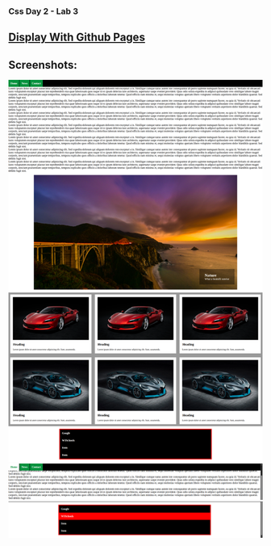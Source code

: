 ### Css Day 2 - Lab 3

## [Display With Github Pages](https://menaemg.github.io/css-day2-lab3/)


## Screenshots:

![Lab Screenshot](./images/screenshot.png)
![Lab Screenshot](./images/screenshot2.png)
![Lab Screenshot](./images/screenshot3.png)
